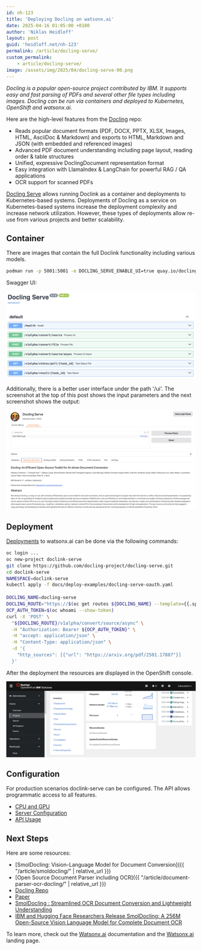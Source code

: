 ```yaml
---
id: nh-123
title: 'Deploying Docling on watsonx.ai'
date: 2025-04-16 01:05:00 +0100
author: 'Niklas Heidloff'
layout: post
guid: 'heidloff.net/nh-123'
permalink: /article/docling-serve/
custom_permalink:
    - article/docling-serve/
image: /assets/img/2025/04/docling-serve-00.png
---
```


*Docling is a popular open-source project contributed by IBM. It supports easy and fast parsing of PDFs and several other file types including images. Docling can be run via containers and deployed to Kubernetes, OpenShift and watsonx.ai.*

Here are the high-level features from the [Docling](https://github.com/DS4SD/docling) repo:

* Reads popular document formats (PDF, DOCX, PPTX, XLSX, Images, HTML, AsciiDoc & Markdown) and exports to HTML, Markdown and JSON (with embedded and referenced images)
* Advanced PDF document understanding including page layout, reading order & table structures
* Unified, expressive DoclingDocument representation format
* Easy integration with LlamaIndex & LangChain for powerful RAG / QA applications
* OCR support for scanned PDFs

[Docling Serve](https://github.com/docling-project/docling-serve) allows running Doclink as a container and deployments to Kubernetes-based systems. Deployments of Docling as a service on Kubernetes-based systems increase the deployment complexity and increase network utilization. However, these types of deployments allow re-use from various projects and better scalability.

## Container

There are images that contain the full Doclink functionality including various models.

```bash
podman run -p 5001:5001 -e DOCLING_SERVE_ENABLE_UI=true quay.io/docling-project/docling-serve
```

Swagger UI:

![image](/assets/img/2025/04/docling-serve-03.png)

Additionally, there is a better user interface under the path '/ui'. The screenshot at the top of this post shows the input parameters and the next screenshot shows the output:

![image](/assets/img/2025/04/docling-serve-01.png)

## Deployment

[Deployments](https://github.com/docling-project/docling-serve/blob/main/docs/deployment.md) to watsonx.ai can be done via the following commands:

```bash
oc login ...
oc new-project doclink-serve
git clone https://github.com/docling-project/docling-serve.git
cd doclink-serve
NAMESPACE=doclink-serve
kubectl apply -f docs/deploy-examples/docling-serve-oauth.yaml

DOCLING_NAME=docling-serve
DOCLING_ROUTE="https://$(oc get routes ${DOCLING_NAME} --template={{.spec.host}})"
OCP_AUTH_TOKEN=$(oc whoami --show-token)
curl -X 'POST' \
  "${DOCLING_ROUTE}/v1alpha/convert/source/async" \
  -H "Authorization: Bearer ${OCP_AUTH_TOKEN}" \
  -H "accept: application/json" \
  -H "Content-Type: application/json" \
  -d '{
    "http_sources": [{"url": "https://arxiv.org/pdf/2501.17887"}]
  }'
```

After the deployment the resources are displayed in the OpenShift console.

![image](/assets/img/2025/04/docling-serve-02.png)

## Configuration

For production scenarios doclink-serve can be configured. The API allows programmatic access to all features.

* [CPU and GPU](https://github.com/docling-project/docling-serve?tab=readme-ov-file#container-images)
* [Server Configuration](https://github.com/docling-project/docling-serve/blob/main/docs/configuration.md)
* [API Usage](https://github.com/docling-project/docling-serve/blob/main/docs/usage.md)

## Next Steps

Here are some resources:

* [SmolDocling: Vision-Language Model for Document Conversion]({{ "/article/smoldocling/" | relative_url }})
* [Open Source Document Parser including OCR]({{ "/article/document-parser-ocr-docling/" | relative_url }})
* [Docling Repo](https://github.com/docling-project/docling)
* [Paper](https://lnkd.in/dxjVg-Zs)
* [SmolDocling : Streamlined OCR Document Conversion and Lightweight Understanding](https://www.geeky-gadgets.com/smoldocling-ocr-tool/)
* [IBM and Hugging Face Researchers Release SmolDocling: A 256M Open-Source Vision Language Model for Complete Document OCR](https://www.marktechpost.com/2025/03/18/ibm-and-hugging-face-researchers-release-smoldocling-a-256m-open-source-vision-language-model-for-complete-document-ocr/)

To learn more, check out the [Watsonx.ai](https://www.ibm.com/docs/en/watsonx-as-a-service) documentation and the [Watsonx.ai](https://www.ibm.com/products/watsonx-ai) landing page.